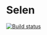 # Selen
[![Build status](https://ci.appveyor.com/api/projects/status/w4w1dod5qj3imh6f/branch/master?svg=true)](https://ci.appveyor.com/project/mariannauserr/selen/branch/master)
